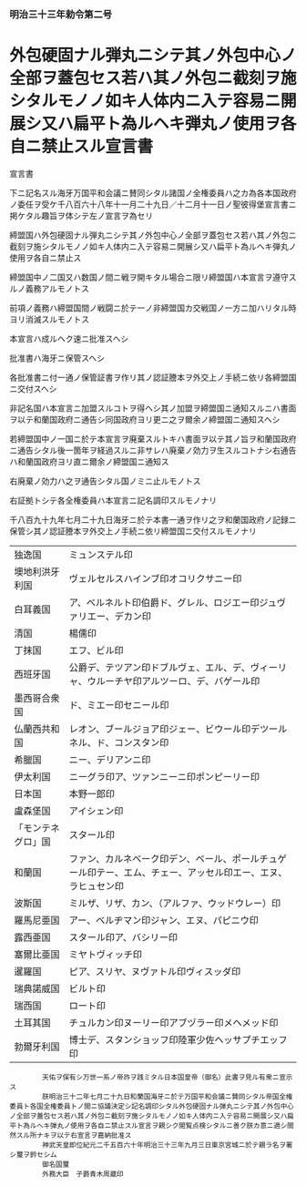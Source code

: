 ### 明治三十三年勅令第二号  
# 外包硬固ナル弾丸ニシテ其ノ外包中心ノ全部ヲ蓋包セス若ハ其ノ外包ニ截刻ヲ施シタルモノノ如キ人体内ニ入テ容易ニ開展シ又ハ扁平ト為ルヘキ弾丸ノ使用ヲ各自ニ禁止スル宣言書  
宣言書  
  
下ニ記名スル海牙万国平和会議ニ賛同シタル諸国ノ全権委員ハ之カ為各本国政府ノ委任ヲ受ケ千八百六十八年十一月二十九日／十二月十一日ノ聖彼得堡宣言書ニ掲ケタル趣旨ヲ体シテ左ノ宣言ヲ為セリ  
  
  
締盟国ハ外包硬固ナル弾丸ニシテ其ノ外包中心ノ全部ヲ蓋包セス若ハ其ノ外包ニ截刻ヲ施シタルモノノ如キ人体内ニ入テ容易ニ開展シ又ハ扁平ト為ルヘキ弾丸ノ使用ヲ各自ニ禁止ス  
  
締盟国中ノ二国又ハ数国ノ間ニ戦ヲ開キタル場合ニ限リ締盟国ハ本宣言ヲ遵守スルノ義務アルモノトス  
  
前項ノ義務ハ締盟国間ノ戦闘ニ於テ一ノ非締盟国カ交戦国ノ一方ニ加ハリタル時ヨリ消滅スルモノトス  
  
本宣言ハ成ルヘク速ニ批准スヘシ  
  
批准書ハ海牙ニ保管スヘシ  
  
各批准書ニ付一通ノ保管証書ヲ作リ其ノ認証謄本ヲ外交上ノ手続ニ依リ各締盟国ニ交付スヘシ  
  
非記名国ハ本宣言ニ加盟スルコトヲ得ヘシ其ノ加盟ヲ締盟国ニ通知スルニハ書面ヲ以テ和蘭国政府ニ通告シ同国政府ヨリ更ニ之ヲ爾余ノ締盟国ニ通知スヘシ  
  
若締盟国中ノ一国ニ於テ本宣言ヲ廃棄スルトキハ書面ヲ以テ其ノ旨ヲ和蘭国政府ニ通告シタル後一箇年ヲ経過スルニ非サレハ廃棄ノ効力ヲ生スルコトナシ右通告ハ和蘭国政府ヨリ直ニ爾余ノ締盟国ニ通知ス  
  
右廃棄ノ効力ハ之ヲ通告シタル国ノミニ止ルモノトス  
  
右証拠トシテ各全権委員ハ本宣言ニ記名調印スルモノナリ  
  
千八百九十九年七月二十九日海牙ニ於テ本書一通ヲ作リ之ヲ和蘭国政府ノ記録ニ保管シ其ノ認証謄本ヲ外交上ノ手続ニ依リ締盟国ニ交付スルモノナリ  

|||  
| --- | --- |  
|独逸国|ミュンステル印|  
|墺地利洪牙利国|ヴェルセルスハインブ印オコリクサニー印|  
|白耳義国|ア、ベルネルト印伯爵ド、グレル、ロジエー印ジュヴァリエー、デカン印|  
|清国|楊儒印|  
|丁抹国|エフ、ビル印|  
|西班牙国|公爵デ、テツアン印ドブルヴェ、エル、デ、ヴィーリャ、ウルーチヤ印アルツーロ、デ、バゲール印|  
|墨西哥合衆国|ド、ミエー印セニール印|  
|仏蘭西共和国|レオン、ブールジョア印ジェー、ビウール印デツールネル、ド、コンスタン印|  
|希臘国|ニー、デリアンニ印|  
|伊太利国|ニーグラ印ア、ツァンニーニ印ポンピーリー印|  
|日本国|本野一郎印|  
|盧森堡国|アイシェン印|  
|「モンテネグロ」国|スタール印|  
|和蘭国|ファン、カルネベーク印デン、ベール、ポールチュゲール印テー、エム、チェー、アッセル印エー、エヌ、ラヒュセン印|  
|波斯国|ミルザ、リザ、カン、（アルファ、ウッドウレー）印|  
|羅馬尼亜国|アー、ベルヂマン印ジャン、エヌ、パピニウ印|  
|露西亜国|スタール印ア、バシリー印|  
|塞爾比亜国|ミヤトヴィッチ印|  
|暹羅国|ピア、スリヤ、ヌヴァトル印ヴィスッダ印|  
|瑞典諾威国|ビルト印|  
|瑞西国|ロート印|  
|土耳其国|チュルカン印ヌーリー印アブヅラー印メヘメッド印|  
|勃爾牙利国|博士デ、スタンショッフ印陸軍少佐ヘッサプチエッフ印|  
  

            天佑ヲ保有シ万世一系ノ帝祚ヲ践ミタル日本国皇帝（御名）此書ヲ見ル有衆ニ宣示ス
            朕明治三十二年七月二十九日和蘭国海牙ニ於テ万国平和会議ニ賛同シタル帝国全権委員ト各国全権委員トノ間ニ協議決定シ記名調印シタル外包硬固ナル弾丸ニシテ其ノ外包中心ノ全部ヲ蓋包セス若ハ其ノ外包ニ截刻ヲ施シタルモノノ如キ人体内ニ入テ容易ニ開展シ又ハ扁平ト為ルヘキ弾丸ノ使用ヲ各自ニ禁止スル宣言ヲ親シク閲覧点検シタルニ善ク朕カ意ニ適シ間然スル所ナキヲ以テ右宣言ヲ嘉納批准ス
            神武天皇即位紀元二千五百六十年明治三十三年九月三日東京宮城ニ於テ親ラ名ヲ署シ璽ヲ鈐セシム
            御名国璽
            外務大臣　子爵青木周蔵印
            
